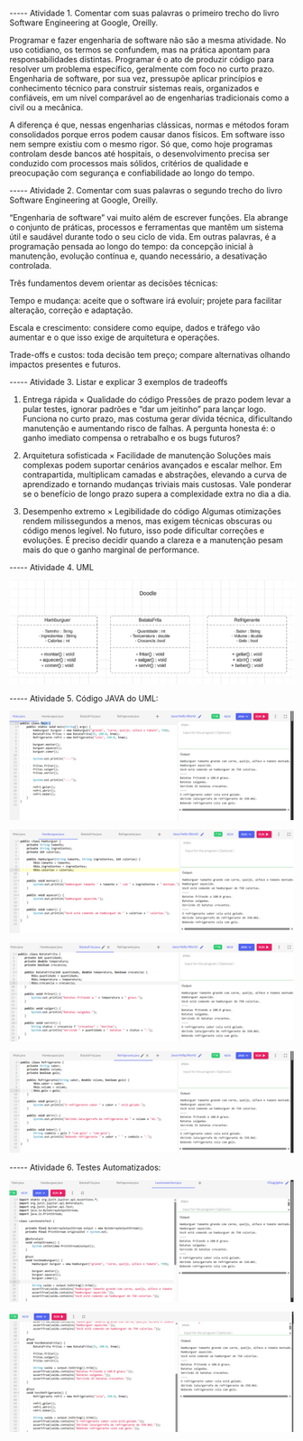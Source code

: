 ----- Atividade 1. Comentar com suas palavras o primeiro trecho do livro Software Engineering at Google, Oreilly. 

Programar e fazer engenharia de software não são a mesma atividade. No uso cotidiano, os termos se confundem, mas na prática apontam para responsabilidades distintas. Programar é o ato de produzir código para resolver um problema específico, geralmente com foco no curto prazo. Engenharia de software, por sua vez, pressupõe aplicar princípios e conhecimento técnico para construir sistemas reais, organizados e confiáveis, em um nível comparável ao de engenharias tradicionais como a civil ou a mecânica.

A diferença é que, nessas engenharias clássicas, normas e métodos foram consolidados porque erros podem causar danos físicos. Em software isso nem sempre existiu com o mesmo rigor. Só que, como hoje programas controlam desde bancos até hospitais, o desenvolvimento precisa ser conduzido com processos mais sólidos, critérios de qualidade e preocupação com segurança e confiabilidade ao longo do tempo.
 
----- Atividade 2. Comentar com suas palavras o segundo trecho do livro Software Engineering at Google, Oreilly.

“Engenharia de software” vai muito além de escrever funções. Ela abrange o conjunto de práticas, processos e ferramentas que mantêm um sistema útil e saudável durante todo o seu ciclo de vida. Em outras palavras, é a programação pensada ao longo do tempo: da concepção inicial à manutenção, evolução contínua e, quando necessário, a desativação controlada.

Três fundamentos devem orientar as decisões técnicas:

Tempo e mudança: aceite que o software irá evoluir; projete para facilitar alteração, correção e adaptação.

Escala e crescimento: considere como equipe, dados e tráfego vão aumentar e o que isso exige de arquitetura e operações.

Trade-offs e custos: toda decisão tem preço; compare alternativas olhando impactos presentes e futuros.
 
----- Atividade 3. Listar e explicar 3 exemplos de tradeoffs

1) Entrega rápida × Qualidade do código
Pressões de prazo podem levar a pular testes, ignorar padrões e “dar um jeitinho” para lançar logo. Funciona no curto prazo, mas costuma gerar dívida técnica, dificultando manutenção e aumentando risco de falhas. A pergunta honesta é: o ganho imediato compensa o retrabalho e os bugs futuros?

2) Arquitetura sofisticada × Facilidade de manutenção
Soluções mais complexas podem suportar cenários avançados e escalar melhor. Em contrapartida, multiplicam camadas e abstrações, elevando a curva de aprendizado e tornando mudanças triviais mais custosas. Vale ponderar se o benefício de longo prazo supera a complexidade extra no dia a dia.

3) Desempenho extremo × Legibilidade do código
Algumas otimizações rendem milissegundos a menos, mas exigem técnicas obscuras ou código menos legível. No futuro, isso pode dificultar correções e evoluções. É preciso decidir quando a clareza e a manutenção pesam mais do que o ganho marginal de performance.


----- Atividade 4. UML

![imagem uml da atividade](https://github.com/brendabettini/bertoti/blob/main/media/UML%20-%20Atividade%203.png)

----- Atividade 5. Código JAVA do UML:


![imagem main](https://github.com/brendabettini/bertoti/blob/main/media/main1.png)

![imagem hamburguer](https://github.com/brendabettini/bertoti/blob/main/media/hamburguer1.png)

![imagem batata](https://github.com/brendabettini/bertoti/blob/main/media/batatafrita1.png)

![imagem refrigerante](https://github.com/brendabettini/bertoti/blob/main/media/refrigerante1.png)

----- Atividade 6. Testes Automatizados: 

![imagem teste1](https://github.com/brendabettini/bertoti/blob/main/media/teste1.png)

![imagem teste2](https://github.com/brendabettini/bertoti/blob/main/media/teste2.png)


